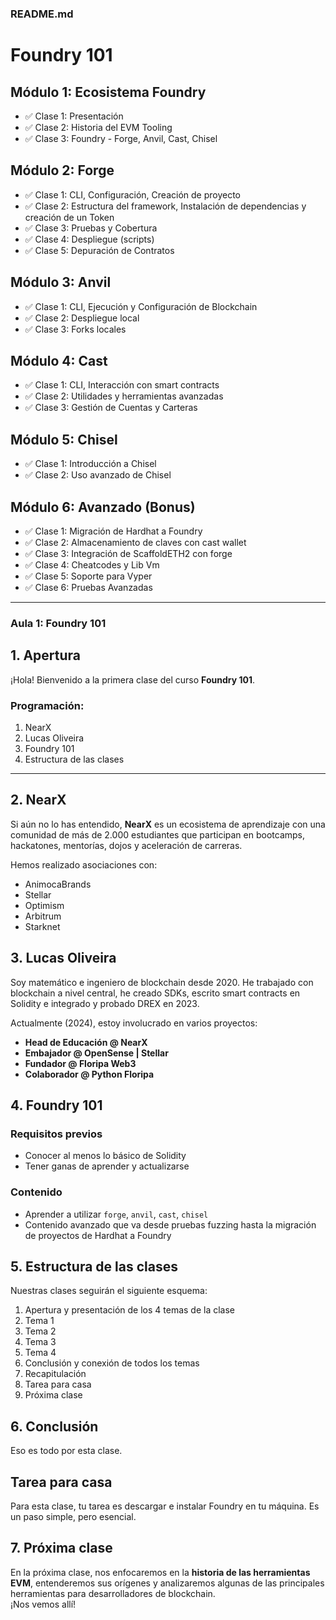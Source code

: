 ### **README.md**
# Foundry 101

## Módulo 1: Ecosistema Foundry

- ✅ Clase 1: Presentación
- ✅ Clase 2: Historia del EVM Tooling
- ✅ Clase 3: Foundry - Forge, Anvil, Cast, Chisel

## Módulo 2: Forge

- ✅ Clase 1: CLI, Configuración, Creación de proyecto
- ✅ Clase 2: Estructura del framework, Instalación de dependencias y creación de un Token
- ✅ Clase 3: Pruebas y Cobertura
- ✅ Clase 4: Despliegue (scripts)
- ✅ Clase 5: Depuración de Contratos

## Módulo 3: Anvil

- ✅ Clase 1: CLI, Ejecución y Configuración de Blockchain
- ✅ Clase 2: Despliegue local
- ✅ Clase 3: Forks locales

## Módulo 4: Cast

- ✅ Clase 1: CLI, Interacción con smart contracts
- ✅ Clase 2: Utilidades y herramientas avanzadas
- ✅ Clase 3: Gestión de Cuentas y Carteras

## Módulo 5: Chisel

- ✅ Clase 1: Introducción a Chisel
- ✅ Clase 2: Uso avanzado de Chisel

## Módulo 6: Avanzado (Bonus)

- ✅ Clase 1: Migración de Hardhat a Foundry
- ✅ Clase 2: Almacenamiento de claves con cast wallet
- ✅ Clase 3: Integración de ScaffoldETH2 con forge
- ✅ Clase 4: Cheatcodes y Lib Vm
- ✅ Clase 5: Soporte para Vyper
- ✅ Clase 6: Pruebas Avanzadas

---

### **Aula 1: Foundry 101**
## **1. Apertura**
¡Hola! Bienvenido a la primera clase del curso **Foundry 101**.

### **Programación**:
1. NearX
2. Lucas Oliveira
3. Foundry 101
4. Estructura de las clases

---

## **2. NearX**
Si aún no lo has entendido, **NearX** es un ecosistema de aprendizaje con una comunidad de más de 2.000 estudiantes que participan en bootcamps, hackatones, mentorías, dojos y aceleración de carreras.

Hemos realizado asociaciones con:

- AnimocaBrands  
- Stellar  
- Optimism  
- Arbitrum  
- Starknet  

## **3. Lucas Oliveira**
Soy matemático e ingeniero de blockchain desde 2020. He trabajado con blockchain a nivel central, he creado SDKs, escrito smart contracts en Solidity e integrado y probado DREX en 2023.

Actualmente (2024), estoy involucrado en varios proyectos:

- **Head de Educación @ NearX**
- **Embajador @ OpenSense | Stellar**
- **Fundador @ Floripa Web3**
- **Colaborador @ Python Floripa**

## **4. Foundry 101**
### **Requisitos previos**
- Conocer al menos lo básico de Solidity  
- Tener ganas de aprender y actualizarse  

### **Contenido**
- Aprender a utilizar `forge`, `anvil`, `cast`, `chisel`  
- Contenido avanzado que va desde pruebas fuzzing hasta la migración de proyectos de Hardhat a Foundry  

## **5. Estructura de las clases**
Nuestras clases seguirán el siguiente esquema:

1. Apertura y presentación de los 4 temas de la clase  
2. Tema 1  
3. Tema 2  
4. Tema 3  
5. Tema 4  
6. Conclusión y conexión de todos los temas  
7. Recapitulación  
8. Tarea para casa  
9. Próxima clase  

## **6. Conclusión**
Eso es todo por esta clase.

## **Tarea para casa**
Para esta clase, tu tarea es descargar e instalar Foundry en tu máquina. Es un paso simple, pero esencial.

## **7. Próxima clase**
En la próxima clase, nos enfocaremos en la **historia de las herramientas EVM**, entenderemos sus orígenes y analizaremos algunas de las principales herramientas para desarrolladores de blockchain.  
¡Nos vemos allí!
